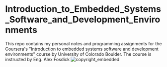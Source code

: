 # Introduction_to_Embedded_Systems_Software_and_Development_Environments
This repo contains my personal notes and programming assignments for the Coursera's "Introduction to embedded systems software and development environments" course by University of Colorado Boulder. The course is instructed by Eng. Alex Fosdick
![copyright_embedded](https://github.com/Navinkumar22/Introduction_to_Embedded_Systems_Software_and_Development_Environments/assets/99658537/c2ae831b-2279-4542-b1a4-08820eb71902)
